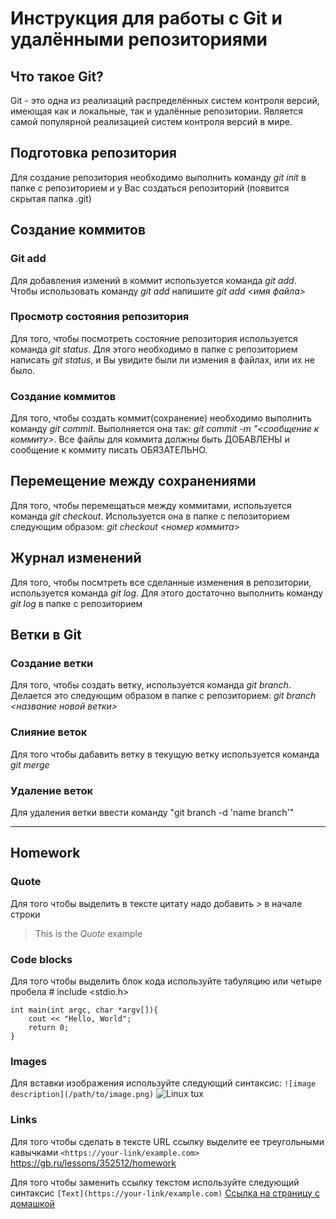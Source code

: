 # Инструкция для работы с Git и удалёнными репозиториями
## Что такое Git?

Git - это одна из реализаций распределённых систем контроля версий, имеющая как и локальные, так и удалённые репозитории. Является самой популярной реализацией систем контроля версий в мире.
## Подготовка репозитория

Для создание репозитория необходимо выполнить команду *git init* в папке с репозиторием и у Вас создаться репозиторий (появится скрытая папка .git)
## Создание коммитов
### Git add

Для добавления измений в коммит используется команда *git add*. Чтобы использовать команду *git add* напишите *git add <имя файла>*
### Просмотр состояния репозитория

Для того, чтобы посмотреть состояние репозитория используется команда *git status*. Для этого необходимо в папке с репозиторием написать *git status*, и Вы увидите были ли измения в файлах, или их не было.
### Создание коммитов

Для того, чтобы создать коммит(сохранение) необходимо выполнить команду *git commit*. Выполняется она так: *git commit -m "<сообщение к коммиту>*. Все файлы для коммита должны быть ДОБАВЛЕНЫ и сообщение к коммиту писать ОБЯЗАТЕЛЬНО.
## Перемещение между сохранениями

Для того, чтобы перемещаться между коммитами, используется команда *git checkout*. Используется она в папке с пепозиторием следующим образом: *git checkout <номер коммита>*
## Журнал изменений

Для того, чтобы посмтреть все сделанные изменения в репозитории, используется команда *git log*. Для этого достаточно выполнить команду *git log* в папке с репозиторием
## Ветки в Git
### Создание ветки

Для того, чтобы создать ветку, используется команда *git branch*. Делается это следующим образом в папке с репозиторием: *git branch <название новой ветки>*
### Слияние веток

Для того чтобы дабавить ветку в текущую ветку используется команда *git merge*
### Удаление веток

Для удаления ветки ввести команду "git branch -d 'name branch'"

---

## Homework
### Quote

Для того чтобы выделить в тексте цитату надо добавить *>* в начале строки
> This is the *Quote* example

### Code blocks

Для того чтобы выделить блок кода используйте табуляцию или четыре пробела
    # include <stdio.h>

    int main(int argc, char *argv[]){
        cout << "Hello, World";
        return 0;
    }

### Images

Для вставки изображения используйте следующий синтаксис: ```![image description](/path/to/image.png)```
![Linux tux](./tux.avif)

### Links

Для того чтобы сделать в тексте URL ссылку выделите ее треугольными кавычками ```<https://your-link/example.com>```
<https://gb.ru/lessons/352512/homework>

Для того чтобы заменить ссылку текстом используйте следующий синтаксис ```[Text](https://your-link/example.com)```
[Ссылка на страницу с домашкой](https://gb.ru/lessons/352512/homework)


